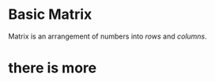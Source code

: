 # Basic Matrix
<div><a>Matrix is an arrangement of numbers into <i>rows</i> and <i>columns</i>.</a></div>

# there is more

